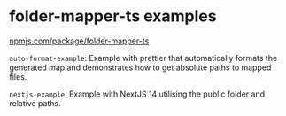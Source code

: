 # folder-mapper-ts examples

[npmjs.com/package/folder-mapper-ts](https://www.npmjs.com/package/folder-mapper-ts)

`auto-format-example`: Example with prettier that automatically formats the generated map and demonstrates how to get absolute paths to mapped files.

`nextjs-example`: Example with NextJS 14 utilising the public folder and relative paths.
